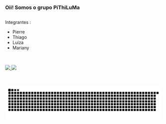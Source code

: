 ### Oii! Somos o grupo PiThiLuMa

## 

Integrantes : 

- Pierre
- Thiago
- Luíza
- Mariany

##
<br>
<div align="left">
  <a href="https://github.com/PiThiLuMa">
  <img height="180em" src="https://github-readme-stats.vercel.app/api?username=PiThiLuMa&show_icons=true&theme=dracula&include_all_commits=true&count_private=true"/>
  <img height="180em" src="https://github-readme-stats.vercel.app/api/top-langs/?username=PiThiLuMa&layout=compact&langs_count=7&theme=dracula"/>
</div>
<br>
<br>
 
![Snake animation](https://github.com/PiThiLuMa/PiThiLuMa/blob/output/github-contribution-grid-snake.svg)

  
<!--
**PiThiLuMa/PiThiLuMa** is a ✨ _special_ ✨ repository because its `README.md` (this file) appears on your GitHub profile.

Here are some ideas to get you started:

- 🔭 I’m currently working on ...
- 🌱 I’m currently learning ...
- 👯 I’m looking to collaborate on ...
- 🤔 I’m looking for help with ...
- 💬 Ask me about ...
- 📫 How to reach me: ...
- 😄 Pronouns: ...
- ⚡ Fun fact: ...
-->
